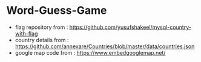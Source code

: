 # Word-Guess-Game

* flag repository from : https://github.com/yusufshakeel/mysql-country-with-flag
* country details from : https://github.com/annexare/Countries/blob/master/data/countries.json
* google map code from : https://www.embedgooglemap.net/